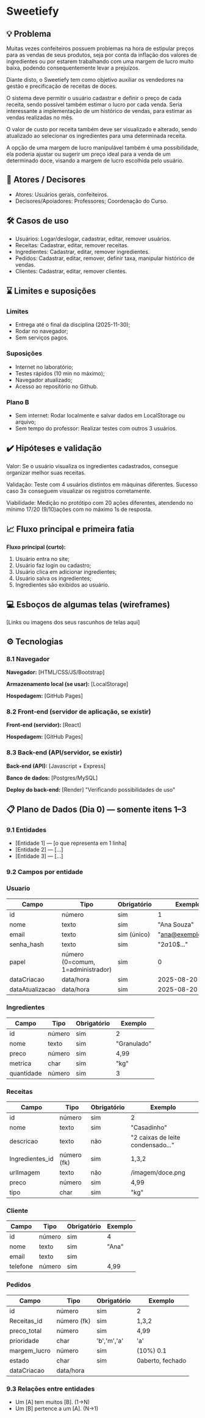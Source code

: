
# Sweetiefy

## 💡 Problema 
Muitas vezes confeiteiros possuem problemas na hora de estipular preços para as vendas de seus produtos, seja por conta da inflação dos valores de ingredientes ou por estarem trabalhando com uma margem de lucro muito baixa, podendo consequentemente levar a prejuízos.

Diante disto, o Sweetiefy tem como objetivo auxiliar os vendedores na gestão e precificação de receitas de doces. 

O sistema deve permitir o usuário cadastrar e definir o preço de cada receita, sendo possível também estimar o lucro por cada venda. Seria interessante a implementação de um histórico de vendas, para estimar as vendas realizadas no mês.

O valor de custo por receita também deve ser visualizado e alterado, sendo atualizado ao selecionar os ingredientes para uma determinada receita.

A opção de uma margem de lucro manipulável também é uma possibilidade, ela poderia ajustar ou sugerir um preço ideal para a venda de um determinado doce, visando a margem de lucro escolhida pelo usuário.

## 👥 Atores / Decisores
* Atores: Usuários gerais, confeiteiros.
* Decisores/Apoiadores: Professores; Coordenação do Curso.

## 🛠 Casos de uso
* Usuários: Logar/deslogar, cadastrar, editar, remover usuários.
* Receitas: Cadastrar, editar, remover receitas.
* Ingredientes: Cadastrar, editar, remover ingredientes.
* Pedidos: Cadastrar, editar, remover, definir taxa, manipular histórico de vendas.
* Clientes: Cadastrar, editar, remover clientes.

## ⌛ Limites e suposições
### Limites
- Entrega até o final da disciplina (2025-11-30);
- Rodar no navegador;
- Sem serviços pagos.

### Suposições
- Internet no laboratório;
- Testes rápidos (10 min no máximo);
- Navegador atualizado;
- Acesso ao repositório no Github.

### Plano B
- Sem internet: Rodar localmente e salvar dados em LocalStorage ou arquivo;
- Sem tempo do professor: Realizar testes com outros 3 usuários.

## ✔️ Hipóteses e validação
Valor: Se o usuário visualiza os ingredientes cadastrados, consegue organizar melhor suas receitas.

Validação: Teste com 4 usuários distintos em máquinas diferentes. Sucesso caso 3≥ conseguem visualizar os registros corretamente.

Viabilidade: Medição no protótipo com 20 ações diferentes, atendendo no mínimo 17/20 (9/10)ações com no máximo 1s de resposta.

## 📈 Fluxo principal e primeira fatia
**Fluxo principal (curto):**
1) Usuário entra no site;
2) Usuário faz login ou cadastro;
3) Usuário clica em adicionar ingredientes;
4) Usuário salva os ingredientes;
5) Ingredientes são exibidos ao usuário.

## 💻 Esboços de algumas telas (wireframes)
[Links ou imagens dos seus rascunhos de telas aqui]

## ⚙️ Tecnologias

### 8.1 Navegador
**Navegador:** [HTML/CSS/JS/Bootstrap]

**Armazenamento local (se usar):** [LocalStorage]

**Hospedagem:** [GitHub Pages]

### 8.2 Front-end (servidor de aplicação, se existir)
**Front-end (servidor):** [React]

**Hospedagem:** [GitHub Pages]

### 8.3 Back-end (API/servidor, se existir)
**Back-end (API):** [Javascript + Express]

**Banco de dados:** [Postgres/MySQL]

**Deploy do back-end:** [Render] "Verificando possibilidades de uso"

## 📋 Plano de Dados (Dia 0) — somente itens 1–3

### 9.1 Entidades
- [Entidade 1] — [o que representa em 1 linha]
- [Entidade 2] — [...]
- [Entidade 3] — [...]

### 9.2 Campos por entidade

### Usuario
| Campo | Tipo | Obrigatório | Exemplo |
|-----------------|-------------------------------|-------------|--------------------|
| id | número | sim | 1 |
| nome | texto | sim | "Ana Souza" |
| email | texto | sim (único) | "ana@exemplo.com" |
| senha_hash | texto | sim | "$2a$10$..." |
| papel | número (0=comum, 1=administrador) | sim | 0 |
| dataCriacao | data/hora | sim | 2025-08-20 14:30 |
| dataAtualizacao | data/hora | sim | 2025-08-20 15:10

### Ingredientes
| Campo | Tipo | Obrigatório | Exemplo |
|-----------------|--------------------|-------------|-------------------------|
| id | número | sim | 2 |
| nome | texto | sim | "Granulado" |
| preco | número | sim | 4,99|
| metrica | char | sim | "kg" |
| quantidade | número | sim | 3 |

### Receitas
| Campo | Tipo | Obrigatório | Exemplo |
|-----------------|--------------------|-------------|-------------------------|
| id | número | sim | 2 |
| nome | texto | sim | "Casadinho" |
| descricao | texto | não | "2 caixas de leite condensado..." |
| Ingredientes_id | número (fk) | sim | 1,3,2 |
| urlImagem | texto | não | /imagem/doce.png |
| preco | número | sim | 4,99|
| tipo | char | sim | "kg" |

### Cliente
| Campo | Tipo | Obrigatório | Exemplo |
|-----------------|--------------------|-------------|-------------------------|
| id | número | sim | 4 |
| nome | texto | sim | "Ana" |
| email | texto | sim |  |
| telefone | número | sim | 4,99|

### Pedidos
| Campo | Tipo | Obrigatório | Exemplo |
|-----------------|--------------------|-------------|-------------------------|
| id | número | sim | 2 |
| Receitas_id | número (fk) | sim | 1,3,2 |
| preco_total | número | sim | 4,99 |
| prioridade | char | 'b','m','a' | 'a' |
| margem_lucro | número | sim | (10%) 0.1 |
| estado | char | sim | 0aberto, fechado |
| dataCriacao | data/hora | 

### 9.3 Relações entre entidades
- Um [A] tem muitos [B]. (1→N)
- Um [B] pertence a um [A]. (N→1)

